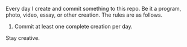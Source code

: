 Every day I create and commit something to this repo. Be it a program, photo, video, essay, or other creation. The rules are as follows.

1. Commit at least one complete creation per day.

Stay creative.
